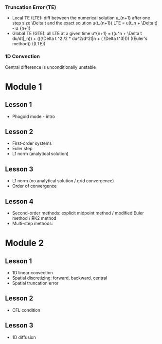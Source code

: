 ### Truncation Error (TE)

* Local TE (LTE): diff between the numerical solution u_{n+1} after one step size \Delta t and the exact solution u(t_{n+1})
LTE = u(t_n + \Delta t) - u_{n+1}
* Global TE (GTE): all LTE at a given time
u^{n+1} = ((u^n + \Delta t du/dt|_n)) + (((\Delta t ^2 /2 * du^2/d^2t|n + ( \Delta t^3))))
((Euler's method)) ((LTE))


### 1D Convection
Central difference is unconditionally unstable

# Module 1
## Lesson 1
* Phogoid mode - intro

## Lesson 2
* First-order systems
* Euler step
* L1 norm (analytical solution)

## Lesson 3
* L1 norm (no analytical solution / grid convergence)
* Order of convergence

## Lesson 4
* Second-order methods: explicit midpoint method / modified Euler method / RK2 method
* Multi-step methods: 


# Module 2
## Lesson 1
* 1D linear convection
* Spatial discretizing: forward, backward, central
* Spatial truncation error

## Lesson 2
* CFL condition

## Lesson 3
* 1D diffusion


